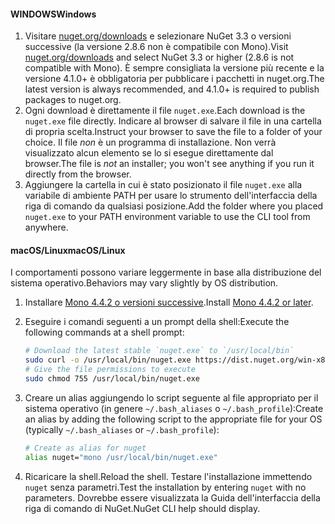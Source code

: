 #### <a name="windows"></a><span data-ttu-id="4a03c-101">WINDOWS</span><span class="sxs-lookup"><span data-stu-id="4a03c-101">Windows</span></span>

1. <span data-ttu-id="4a03c-102">Visitare [nuget.org/downloads](https://nuget.org/downloads) e selezionare NuGet 3.3 o versioni successive (la versione 2.8.6 non è compatibile con Mono).</span><span class="sxs-lookup"><span data-stu-id="4a03c-102">Visit [nuget.org/downloads](https://nuget.org/downloads) and select NuGet 3.3 or higher (2.8.6 is not compatible with Mono).</span></span> <span data-ttu-id="4a03c-103">È sempre consigliata la versione più recente e la versione 4.1.0+ è obbligatoria per pubblicare i pacchetti in nuget.org.</span><span class="sxs-lookup"><span data-stu-id="4a03c-103">The latest version is always recommended, and 4.1.0+ is required to publish packages to nuget.org.</span></span>
1. <span data-ttu-id="4a03c-104">Ogni download è direttamente il file `nuget.exe`.</span><span class="sxs-lookup"><span data-stu-id="4a03c-104">Each download is the `nuget.exe` file directly.</span></span> <span data-ttu-id="4a03c-105">Indicare al browser di salvare il file in una cartella di propria scelta.</span><span class="sxs-lookup"><span data-stu-id="4a03c-105">Instruct your browser to save the file to a folder of your choice.</span></span> <span data-ttu-id="4a03c-106">Il file *non* è un programma di installazione. Non verrà visualizzato alcun elemento se lo si esegue direttamente dal browser.</span><span class="sxs-lookup"><span data-stu-id="4a03c-106">The file is *not* an installer; you won't see anything if you run it directly from the browser.</span></span>
1. <span data-ttu-id="4a03c-107">Aggiungere la cartella in cui è stato posizionato il file `nuget.exe` alla variabile di ambiente PATH per usare lo strumento dell'interfaccia della riga di comando da qualsiasi posizione.</span><span class="sxs-lookup"><span data-stu-id="4a03c-107">Add the folder where you placed `nuget.exe` to your PATH environment variable to use the CLI tool from anywhere.</span></span>

#### <a name="macoslinux"></a><span data-ttu-id="4a03c-108">macOS/Linux</span><span class="sxs-lookup"><span data-stu-id="4a03c-108">macOS/Linux</span></span>

<span data-ttu-id="4a03c-109">I comportamenti possono variare leggermente in base alla distribuzione del sistema operativo.</span><span class="sxs-lookup"><span data-stu-id="4a03c-109">Behaviors may vary slightly by OS distribution.</span></span>

1. <span data-ttu-id="4a03c-110">Installare [Mono 4.4.2 o versioni successive](http://www.mono-project.com/docs/getting-started/install/).</span><span class="sxs-lookup"><span data-stu-id="4a03c-110">Install [Mono 4.4.2 or later](http://www.mono-project.com/docs/getting-started/install/).</span></span>

1. <span data-ttu-id="4a03c-111">Eseguire i comandi seguenti a un prompt della shell:</span><span class="sxs-lookup"><span data-stu-id="4a03c-111">Execute the following commands at a shell prompt:</span></span>

    ```bash
    # Download the latest stable `nuget.exe` to `/usr/local/bin`
    sudo curl -o /usr/local/bin/nuget.exe https://dist.nuget.org/win-x86-commandline/latest/nuget.exe
    # Give the file permissions to execute
    sudo chmod 755 /usr/local/bin/nuget.exe
    ```

1. <span data-ttu-id="4a03c-112">Creare un alias aggiungendo lo script seguente al file appropriato per il sistema operativo (in genere `~/.bash_aliases` o `~/.bash_profile`):</span><span class="sxs-lookup"><span data-stu-id="4a03c-112">Create an alias by adding the following script to the appropriate file for your OS (typically `~/.bash_aliases` or `~/.bash_profile`):</span></span>

    ```bash
    # Create as alias for nuget
    alias nuget="mono /usr/local/bin/nuget.exe"
    ```

1. <span data-ttu-id="4a03c-113">Ricaricare la shell.</span><span class="sxs-lookup"><span data-stu-id="4a03c-113">Reload the shell.</span></span>  <span data-ttu-id="4a03c-114">Testare l'installazione immettendo `nuget` senza parametri.</span><span class="sxs-lookup"><span data-stu-id="4a03c-114">Test the installation by entering `nuget` with no parameters.</span></span> <span data-ttu-id="4a03c-115">Dovrebbe essere visualizzata la Guida dell'interfaccia della riga di comando di NuGet.</span><span class="sxs-lookup"><span data-stu-id="4a03c-115">NuGet CLI help should display.</span></span>
